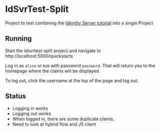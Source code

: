 # IdSvrTest-Split

Project to test combining the [Identity Server tutorial](http://identityserver4.readthedocs.io/en/release/quickstarts/0_overview.html) into a single Project

## Running
Start the idsvrtest-split project and navigate to http://localhost:5000/quickstarts

Log in as `alice` or `bob` with password `password`. That will return you to the homepage where the claims will be displayed.

To log out, click the username at the top of the page and log out.

## Status

* Logging in works
* Logging out works
* When logged in, there are some duplicate claims. 
* Need to look at hybrid flow and JS client
